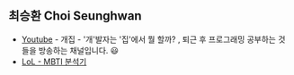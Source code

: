 ## 최승환 Choi Seunghwan

- [Youtube](https://www.youtube.com/channel/UCQ_r1-C9izwMI4cs56y4u1w) - 개집 - '개'발자는 '집'에서 뭘 할까? , 퇴근 후 프로그래밍 공부하는 것들을 방송하는 채널입니다. 😃
- [LoL - MBTI 분석기](http://lolmbti.chorong.ch/)
